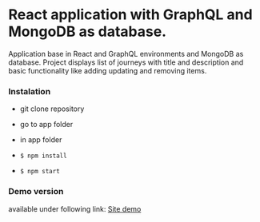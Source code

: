 # React application with GraphQL and MongoDB as database.

Application base in React and GraphQL environments and MongoDB as database.
Project displays list of journeys with title and description and basic functionality like adding updating and removing items.

### Instalation

- git clone repository
- go to app folder

- in app folder
- `$ npm install`
- `$ npm start`

### Demo version

available under following link: [Site demo](https://laughing-yonath-a8004f.netlify.com)
